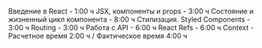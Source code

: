 Введение в React - 1:00 ч
JSX, компоненты и props - 3:00 ч
Состояние и жизненный цикл компонента - 8:00 ч
Стилизация. Styled Components - 3:00 ч
Routing - 3:00 ч
Работа с API - 6:00 ч 
React Refs - 6:00 ч
Context - Расчетное время 2:00 ч / Фактическое время 4:00 ч